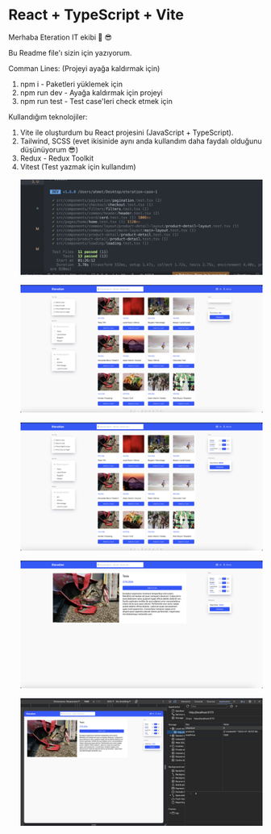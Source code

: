 # React + TypeScript + Vite

Merhaba Eteration IT ekibi 👋 😎

Bu Readme file'ı sizin için yazıyorum.

Comman Lines: (Projeyi ayağa kaldırmak için)<br/>

1. npm i - Paketleri yüklemek için <br/>
2. npm run dev - Ayağa kaldırmak için projeyi <br/>
3. npm run test - Test case'leri check etmek için

Kullandığım teknolojiler:

1. Vite ile oluşturdum bu React projesini (JavaScript + TypeScript).
2. Tailwind, SCSS (evet ikisinide aynı anda kullandım daha faydalı olduğunu düşünüyorum 😎)
3. Redux - Redux Toolkit
4. Vitest (Test yazmak için kullandım)
   <br/> <br/>
   ![Alt text](image.png)
   <br/> <br/>
   ![Alt text](image-1.png)
   <br/> <br/>
   ![Alt text](image-2.png)
   <br/> <br/>
   ![Alt text](image-3.png)
   <br/> <br/>
   ![Alt text](image-4.png)
